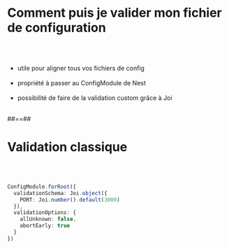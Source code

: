 # Comment puis je valider mon fichier de configuration
<br><br>

- utile pour aligner tous vos fichiers de config <br><br>
- propriété à passer au ConfigModule de Nest <br><br>
- possibilité de faire de la validation custom grâce à Joi <br><br>

##==##

<!-- .slide: class="with-code inconsolata" -->
# Validation classique
<br><br>

```typescript
ConfigModule.forRoot({
  validationSchema: Joi.object({
    PORT: Joi.number().default(3000)  
  }),
  validationOptions: {
    allUnknown: false,
    abortEarly: true  
  } 
})
```
<!-- element: class="big-code" -->
